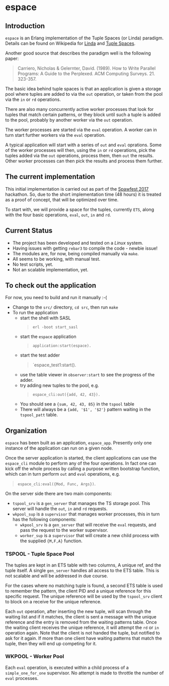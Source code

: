 # espace

## Introduction

`espace` is an Erlang implementation of the Tuple Spaces
(or Linda) paradigm. Details can be found on Wikipedia for
[Linda](https://en.wikipedia.org/wiki/Linda_(coordination_language)) and [Tuple Spaces](https://en.wikipedia.org/wiki/Tuple_space).

Another good source that describes the paradigm well is the following paper:

> Carriero, Nicholas & Gelernter, David. (1989).
> How to Write Parallel Programs: A Guide to the Perplexed.
> ACM Computing Surveys. 21. 323-357.

The basic idea behind tuple spaces is that an application is given
a storage pool where tuples are added to via the `out` operation, or
taken from the pool via the `in` or `rd` operations.

There are also many concurrently active worker processes that look for
tuples that match certain patterns, or they block until such a tuple is
added to the pool, probably by another worker via the `out` operation.

The worker processes are started via the `eval` operation. A worker can
in turn start further workers via the `eval` operation.

A typical application will start with a series of `out` and `eval`
oprations. Some of the worker processes will then, using the `in` or `rd`
operations, pick the tuples added via the `out` operations, process them,
then `out` the results. Other worker processes can then pick the results
and process them further.

## The current implementation

This initial implementation is carried out as part of the [Spawfest
2017](https://spawnfest.github.io/) hackathon. So, due to the short
implementation time (48 hours) it is treated as a proof of concept,
that will be optimized over time.

To start with, we will provide a space for the tuples, currently `ETS`,
along with the four basic operations, `eval`, `out`, `in` and `rd`.

## Current Status

* The project has been developed and tested on a *Linux* system.
* Having issues with getting `rebar3` to compile the code - newbie issue!
* The modules are, for now, being compiled manually via `make`.
* All seems to be working, with manual test.
* No test scripts, yet.
* Not an scalable implementation, yet.

## To check out the application

For now, you need to build and run it manually :-(

* Change to the `src/` directory, `cd src`, then run `make`
* To run the application
  * start the shell with SASL
    > `erl -boot start_sasl`
  * start the `espace` application
    > `application:start(espace).`
  * start the test adder
    > `espace_test1:start().
  * use the table viewer in `observer:start` to see the progress of the adder.
  * try adding new tuples to the pool, e.g.
    > `espace_cli:out({add, 42, 43}).`
  * You should see a `{sum, 42, 43, 85}` in the `tspool` table
  * There will always be a `{add, '$1', '$2'}` pattern waiting in the `tspool_patt` table.


## Organization

`espace` has been built as an application, `espace_app`. Presently only
one instance of the application can run on a given node.

Once the server application is started, the client applications can use
the `espace_cli` module to perform any of the four operations. In fact
one can kick off the whole process by calling a purpose written bootstrap
function, which can in turn perform `out` and `eval` operations, e.g.

> `espace_cli:eval({Mod, Func, Args})`.

On the server side there are two main components:

- `tspool_srv` is a `gen_server` that manages the TS storage pool. This server will handle the `out`, `in` and `rd` requests.
- `wkpool_sup` is a `supervisor` that manages worker processes, this in turn has the following components:
  - `wkpool_srv` is a `gen_server` that will receive the `eval` requests, and pass the request to the worker supervisor.
  - `worker_sup` is a `supervisor` that will create a new child process with the supplied `{M,F,A}` function.

### TSPOOL - Tuple Space Pool

The tuples are kept in an ETS table with two columns, A unique ref,
and the tuple itself. A single `gen_server` handles all access to the
ETS table. This is not scalable and will be addressed in due course.

For the cases where no matching tuple is found, a second ETS table is
used to remember the pattern, the client PID and a unique reference
for this specific request. The unique reference will be used by the
`tspool_srv` client to block on a receive for the unique reference.

Each `out` operation, after inserting the new tuple, will scan through
the waiting list and if it matches, the client is sent a message with
the unique reference and the entry is removed from the waiting patterns
table. Once the waiting client receives the unique reference, it will
attempt the `rd` or `in` operation again. Note that the client is not
handed the tuple, but notified to ask for it again. If more than one
client have waiting patterns that match the tuple, then they will end
up competing for it.

### WKPOOL - Worker Pool

Each `eval` operation, is executed within a child process of a
`simple_one_for_one` supervisor. No attempt is made to throttle the
number of `eval` processes.
